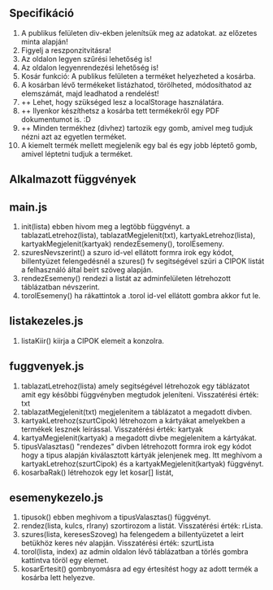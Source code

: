 ## Specifikáció

1. A publikus felületen div-ekben jelenítsük meg az adatokat. az előzetes minta alapján! 
2. Figyelj a reszponzitvitásra!
3. Az oldalon legyen szűrési lehetőség is! 
4. Az oldalon legyenrendezési lehetőség is!
5. Kosár funkció:  A publikus felületen a terméket helyezheted a kosárba. 
6. A kosárban lévő termékeket listázhatod, törölheted, módosíthatod az elemszámát, majd leadhatod a rendelést!
7. ++ Lehet, hogy szükséged lesz a localStorage használatára. 
8. ++ Ilyenkor készíthetsz a kosárba tett termékekről egy PDF dokumentumot is.  :D
9. ++ Minden termékhez (divhez) tartozik egy gomb, amivel meg tudjuk nézni azt az egyetlen terméket.
10. A kiemelt termék mellett megjelenik egy bal és egy jobb léptető gomb, amivel léptetni tudjuk a terméket.


## Alkalmazott függvények

## main.js
1. init(lista) ebben hivom meg a legtöbb függvényt. a tablazatLetrehoz(lista), tablazatMegjelenit(txt), kartyakLetrehoz(lista), kartyakMegjelenit(kartyak)
    rendezEsemeny(), torolEsemeny.
2. szuresNevszerint() a szuro id-vel ellátott formra irok egy kódot, billentyüzet felengedésnél a szures() fv segitségével szüri a CIPOK listát a felhasználó 
    által beírt szöveg alapján.
3. rendezEsemeny() rendezi a listát az adminfelületen létrehozott táblázatban névszerint.
4. torolEsemeny() ha rákattintok a .torol id-vel ellátott gombra akkor fut le.

## listakezeles.js
1. listaKiir() kiirja a CIPOK elemeit a konzolra.

## fuggvenyek.js
1. tablazatLetrehoz(lista) amely segitségével létrehozok egy táblázatot amit egy későbbi függvényben megtudok jeleníteni. Visszatérési érték: txt
2. tablazatMegjelenit(txt) megjelenitem a táblázatot a megadott divben.
3. kartyakLetrehoz(szurtCipok) létrehozom a kártyákat amelyekben a termékek lesznek leírással. Visszatérési érték: kartyak
4. kartyaMegjelenit(kartyak) a megadott divbe megjelenitem a kártyákat. 
5. tipusValasztas() "rendezes" divben létrehozott formra irok egy kódot hogy a tipus alapján kiválasztott kártyák jelenjenek meg. Itt meghívom a kartyakLetrehoz(szurtCipok) és a kartyakMegjelenit(kartyak) függvényt.
6. kosarbaRak() létrehozok egy let kosar[] listát, 

## esemenykezelo.js
1. tipusok() ebben meghivom a tipusValasztas() függvényt.
2. rendez(lista, kulcs, rIrany) szortirozom a listát. Visszatérési érték: rLista.
3. szures(lista, keresesSzoveg) ha felengedem a billentyüzetet a leirt betükhöz keres név alapján. Visszatérési érték: szurtLista
4. torol(lista, index) az admin oldalon lévő táblázatban a törlés gombra kattintva töröl egy elemet.
5. kosarErtesit() gombnyomásra ad egy értesítést hogy az adott termék a kosárba lett helyezve.